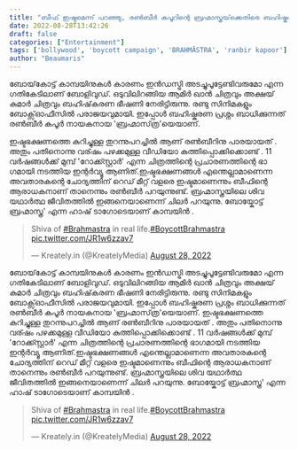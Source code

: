```yaml
---
title: "ബീഫ് ഇഷ്ടമെന്ന് പറഞ്ഞു, രൺബീർ കപൂറിന്റെ ബ്രഹ്മാസ്ത്രയ്‌ക്കെതിരെ ബഹിഷ്കരണാഹ്വാനം"
date: 2022-08-28T13:42:26
draft: false
categories: ["Entertainment"]
tags: ['bollywood', 'boycott campaign', 'BRAHMĀSTRA', 'ranbir kapoor']
author: "Beaumaris"
---
```


ബോയ്‌കോട്ട് കാമ്പയിനുകൾ കാരണം ഇൻഡസ്ട്രി അടച്ചുപൂട്ടേണ്ടിവരുമോ എന്ന ഗതികേടിലാണ് ബോളിവുഡ്. ഒടുവിലിറങ്ങിയ ആമിർ ഖാൻ ചിത്രവും അക്ഷയ് കുമാർ ചിത്രവും ബഹിഷ്‌കരണ ഭീഷണി നേരിട്ടിരുന്നു. രണ്ടു സിനിമകളും ബോക്സ്ഓഫീസിൽ പരാജയവുമായി. ഇപ്പോൾ ബഹിഷ്കരണ പ്രശ്നം ബാധിക്കുന്നത് രൺബീർ കപൂർ നായകനായ 'ബ്രഹ്മാസ്‌ത്ര'യെയാണ്.

ഇഷ്ടഭക്ഷണത്തെ കുറിച്ചുള്ള തുറന്നുപറച്ചിൽ ആണ് രൺബീറിനു പാരയായത് . അതും പതിനൊന്നു വര്ഷം പഴക്കമുള്ള വീഡിയോ കുത്തിപ്പൊക്കിക്കൊണ്ട് . 11 വർഷങ്ങൾക്ക് മുമ്പ് 'റോക്ക്സ്റ്റാർ' എന്ന ചിത്രത്തിന്റെ പ്രചാരണത്തിന്റെ ഭാ​ഗമായി നടത്തിയ ഇന്റർവ്യൂ ആണിത്.ഇഷ്ടഭക്ഷണങ്ങൾ എന്തെല്ലാമാണെന്ന അവതാരകന്റെ ചോദ്യത്തിന് റെഡ് മീറ്റ് വളരെ ഇഷ്ടമാണെന്നും ബീഫിന്റെ ആരാധകനാണ് താനെന്നും രൺബീർ പറയുന്നുണ്ട്. ബ്രഹ്മാസ്ത്രയിലെ ശിവ യഥാർത്ഥ ജീവിതത്തിൽ ഇങ്ങനെയാണെന്ന് ചിലർ പറയുന്നു. ബോയ്കോട്ട് ബ്രഹ്മാസ്ത്ര' എന്ന ഹാഷ് ടാഗോടെയാണ് കാമ്പയിൻ .
<blockquote class="twitter-tweet">
<p dir="ltr" lang="en">Shiva of <a href="https://twitter.com/hashtag/Brahmastra?src=hash&amp;ref_src=twsrc%5Etfw">#Brahmastra</a> in real life.<a href="https://twitter.com/hashtag/BoycottBrahmastra?src=hash&amp;ref_src=twsrc%5Etfw">#BoycottBrahmastra</a> <a href="https://t.co/JR1w6zzav7">pic.twitter.com/JR1w6zzav7</a></p>
— Kreately.in (@KreatelyMedia) <a href="https://twitter.com/KreatelyMedia/status/1563737274034290688?ref_src=twsrc%5Etfw">August 28, 2022</a></blockquote>
<script async src="https://platform.twitter.com/widgets.js" charset="utf-8"></script>
ബോയ്‌കോട്ട് കാമ്പയിനുകൾ കാരണം ഇൻഡസ്ട്രി അടച്ചുപൂട്ടേണ്ടിവരുമോ എന്ന ഗതികേടിലാണ് ബോളിവുഡ്. ഒടുവിലിറങ്ങിയ ആമിർ ഖാൻ ചിത്രവും അക്ഷയ് കുമാർ ചിത്രവും ബഹിഷ്‌കരണ ഭീഷണി നേരിട്ടിരുന്നു. രണ്ടു സിനിമകളും ബോക്സ്ഓഫീസിൽ പരാജയവുമായി. ഇപ്പോൾ ബഹിഷ്കരണ പ്രശ്നം ബാധിക്കുന്നത് രൺബീർ കപൂർ നായകനായ 'ബ്രഹ്മാസ്‌ത്ര'യെയാണ്. ഇഷ്ടഭക്ഷണത്തെ കുറിച്ചുള്ള തുറന്നുപറച്ചിൽ ആണ് രൺബീറിനു പാരയായത് . അതും പതിനൊന്നു വര്ഷം പഴക്കമുള്ള വീഡിയോ കുത്തിപ്പൊക്കിക്കൊണ്ട് . 11 വർഷങ്ങൾക്ക് മുമ്പ് 'റോക്ക്സ്റ്റാർ' എന്ന ചിത്രത്തിന്റെ പ്രചാരണത്തിന്റെ ഭാ​ഗമായി നടത്തിയ ഇന്റർവ്യൂ ആണിത്.ഇഷ്ടഭക്ഷണങ്ങൾ എന്തെല്ലാമാണെന്ന അവതാരകന്റെ ചോദ്യത്തിന് റെഡ് മീറ്റ് വളരെ ഇഷ്ടമാണെന്നും ബീഫിന്റെ ആരാധകനാണ് താനെന്നും രൺബീർ പറയുന്നുണ്ട്. ബ്രഹ്മാസ്ത്രയിലെ ശിവ യഥാർത്ഥ ജീവിതത്തിൽ ഇങ്ങനെയാണെന്ന് ചിലർ പറയുന്നു. ബോയ്കോട്ട് ബ്രഹ്മാസ്ത്ര' എന്ന ഹാഷ് ടാഗോടെയാണ് കാമ്പയിൻ . 

> Shiva of [#Brahmastra](https://twitter.com/hashtag/Brahmastra?src=hash&ref_src=twsrc%5Etfw) in real life.[#BoycottBrahmastra](https://twitter.com/hashtag/BoycottBrahmastra?src=hash&ref_src=twsrc%5Etfw) [pic.twitter.com/JR1w6zzav7](https://t.co/JR1w6zzav7)
> 
> — Kreately.in (@KreatelyMedia) [August 28, 2022](https://twitter.com/KreatelyMedia/status/1563737274034290688?ref_src=twsrc%5Etfw)
